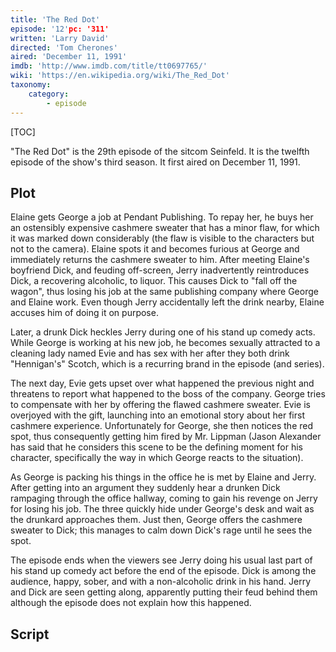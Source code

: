```yaml
---
title: 'The Red Dot'
episode: '12'pc: '311'
written: 'Larry David'
directed: 'Tom Cherones'
aired: 'December 11, 1991'
imdb: 'http://www.imdb.com/title/tt0697765/'
wiki: 'https://en.wikipedia.org/wiki/The_Red_Dot'
taxonomy:
    category:
        - episode
---
```


[TOC]

"The Red Dot" is the 29th episode of the sitcom Seinfeld. It is the twelfth episode of the show's third season. It first aired on December 11, 1991.

## Plot

Elaine gets George a job at Pendant Publishing. To repay her, he buys her an ostensibly expensive cashmere sweater that has a minor flaw, for which it was marked down considerably (the flaw is visible to the characters but not to the camera). Elaine spots it and becomes furious at George and immediately returns the cashmere sweater to him. After meeting Elaine's boyfriend Dick, and feuding off-screen, Jerry inadvertently reintroduces Dick, a recovering alcoholic, to liquor. This causes Dick to "fall off the wagon", thus losing his job at the same publishing company where George and Elaine work. Even though Jerry accidentally left the drink nearby, Elaine accuses him of doing it on purpose.

Later, a drunk Dick heckles Jerry during one of his stand up comedy acts. While George is working at his new job, he becomes sexually attracted to a cleaning lady named Evie and has sex with her after they both drink "Hennigan's" Scotch, which is a recurring brand in the episode (and series).

The next day, Evie gets upset over what happened the previous night and threatens to report what happened to the boss of the company. George tries to compensate with her by offering the flawed cashmere sweater. Evie is overjoyed with the gift, launching into an emotional story about her first cashmere experience. Unfortunately for George, she then notices the red spot, thus consequently getting him fired by Mr. Lippman (Jason Alexander has said that he considers this scene to be the defining moment for his character, specifically the way in which George reacts to the situation).

As George is packing his things in the office he is met by Elaine and Jerry. After getting into an argument they suddenly hear a drunken Dick rampaging through the office hallway, coming to gain his revenge on Jerry for losing his job. The three quickly hide under George's desk and wait as the drunkard approaches them. Just then, George offers the cashmere sweater to Dick; this manages to calm down Dick's rage until he sees the spot.

The episode ends when the viewers see Jerry doing his usual last part of his stand up comedy act before the end of the episode. Dick is among the audience, happy, sober, and with a non-alcoholic drink in his hand. Jerry and Dick are seen getting along, apparently putting their feud behind them although the episode does not explain how this happened.

## Script
